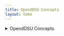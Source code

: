 ```yaml
---
title: OpendDSU Concepts
layout: home
---
```


<details>
  <summary>OpendDSU Concepts</summary>

  <p><a href="link-to-rfc-001">DSU Introduction (RFC-001)</a></p>
  <p><a href="link-to-rfc-002">KeySSI (RFC-002)</a></p>
  <p><a href="link-to-rfc-003">Brick Storages (RFC-003)</a></p>
  <p><a href="link-to-rfc-005">Anchoring (RFC-005)</a></p>
  <p><a href="link-to-rfc-006">DSU Mounting (RFC-006)</a></p>
  <p><a href="link-to-rfc-007">DSU Types (RFC-007)</a></p>
  <p><a href="link-to-rfc-008">DSU Reconstruction (RFC-008)</a></p>
  <p><a href="link-to-rfc-022">BDNS (RFC-022)</a></p>
  <p><a href="link-to-rfc-028">SSApp Architecture (RFC-028)</a></p>
  <p><a href="link-to-rfc-032">Cloud and Edge Wallets (RFC-032)</a></p>
</details>
